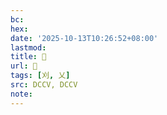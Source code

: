 ```yaml
---
bc:
hex:
date: '2025-10-13T10:26:52+08:00'
lastmod:
title: 􂥙
url: 􂥙
tags: [刈, 乂]
src: DCCV, DCCV
note:
---
```

